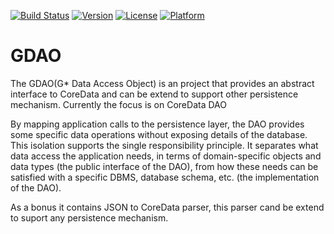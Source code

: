 [![Build Status](https://travis-ci.org/vadeara/GDAO.svg?branch=master)](https://travis-ci.org/vadeara/GDAO)
[![Version](https://img.shields.io/cocoapods/v/GDAO.svg?style=flat)](http://cocoapods.org/pods/GDAO)
[![License](https://img.shields.io/cocoapods/l/GDAO.svg?style=flat)](http://cocoapods.org/pods/GDAO)
[![Platform](https://img.shields.io/cocoapods/p/GDAO.svg?style=flat)](http://cocoapods.org/pods/GDAO)


# GDAO
The GDAO(G* Data Access Object) is an project that provides an abstract interface to CoreData and can be extend to support other persistence mechanism. Currently the focus is on CoreData DAO

By mapping application calls to the persistence layer, the DAO provides some specific data operations without exposing details of the database. 
This isolation supports the single responsibility principle. 
It separates what data access the application needs, in terms of domain-specific objects and data types (the public interface of the DAO), from how these needs can be satisfied with a specific DBMS, database schema, etc. (the implementation of the DAO). 

As a bonus it contains JSON to CoreData parser, this parser cand be extend to suport any persistence mechanism.
